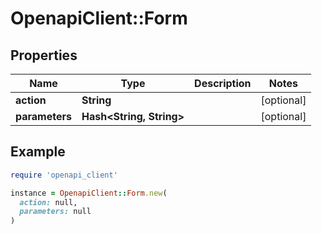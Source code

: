 # OpenapiClient::Form

## Properties

| Name | Type | Description | Notes |
| ---- | ---- | ----------- | ----- |
| **action** | **String** |  | [optional] |
| **parameters** | **Hash&lt;String, String&gt;** |  | [optional] |

## Example

```ruby
require 'openapi_client'

instance = OpenapiClient::Form.new(
  action: null,
  parameters: null
)
```

